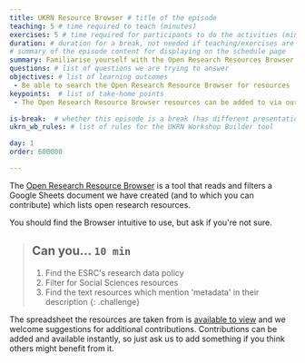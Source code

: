 ```yaml
---
title: UKRN Resource Browser # title of the episode
teaching: 5 # time required to teach (minutes)
exercises: 5 # time required for participants to do the activities (minutes)
duration: # duration for a break, not needed if teaching/exercises are present (minutes)
# summary of the episode content for displaying on the schedule page
summary: Familiarise yourself with the Open Research Resources Browser.
questions: # list of questions we are trying to answer
objectives: # list of learning outcomes
 - Be able to search the Open Research Resource Browser for resources
keypoints:  # list of take-home points
 - The Open Research Resource Browser resources can be added to via our Google Sheets document

is-break:  # whether this episode is a break (has different presentation)
ukrn_wb_rules: # list of rules for the UKRN Workshop Builder tool

day: 1
order: 600000

---
```


The <a href="{{ site.ukrn_or_browser }}" target="_blank">Open Research Resource Browser</a> is a tool that reads and filters a Google Sheets document we have created (and to which you can contribute) which lists open research resources.

You should find the Browser intuitive to use, but ask if you're not sure.

> ## Can you... `10 min`
> 1. Find the ESRC's research data policy
> 2. Filter for Social Sciences resources
> 3. Find the text resources which mention 'metadata' in their description
{: .challenge}

The spreadsheet the resources are taken from is <a href="{{ site.ukrn_or_resources }}" target="_blank">available to view</a> and we welcome suggestions for additional contributions.
Contributions can be added and available instantly, so just ask us to add something if you think others might benefit from it.
